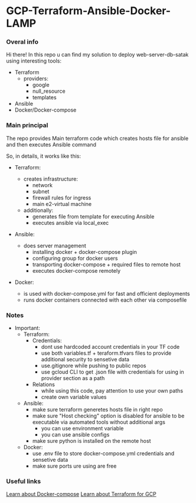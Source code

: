# GCP-Terraform-Ansible-Docker-LAMP
### Overal info ###
Hi there!
In this repo u can find my solution to deploy web-server-db-satak using interesting tools:
- Terraform
  - providers:
    - google
    - null_resource
    - templates
- Ansible 
- Docker/Docker-compose

### Main principal ###

The repo provides Main terraform code which creates hosts file for ansible and then executes Ansible command

So, in details, it works like this:

- Terraform:
  - creates infrastructure:
    - network
    - subnet
    - firewall rules for ingress
    - main e2-virtual machine
  - additionally:
    - generates file from template for executing Ansible
    - executes ansible via local_exec
    
- Ansible:
  - does server management
    - installing docker + docker-compose plugin
    - configuring group for docker users
    - transporting docker-compose + required files to remote host
    - executes docker-compose remotely
    
- Docker:
  - is used with docker-compose.yml for fast and officient deployments
  - runs docker containers connected with each other via composefile
  
### Notes ###
- Important:
  - Terraform:
    - Credentials:
      - dont use hardcoded account credentials in your TF code
      - use both variables.tf + teraform.tfvars files to provide additional security to sensetive data
      - use.gitignore while pushing to public repos
      - use gcloud CLI to get .json file with credentials for using in provider section as a path
    - Relations 
      - while using this code, pay attention to use your own paths
      - create own variable values
  - Ansible:
    - make sure terraform generetes hosts file in right repo
    - make sure "Host checking" option is disabled for ansible to be executable via automated tools without additional args
      - you can use environment variable
      - you can use ansible configs
    - make sure python is installed on the remote host
  - Docker:
    - use .env file to store docker-compose.yml credentials and sensetive data
    - make sure ports ure using are free
    
    
### Useful links ###
[Learn about Docker-compose](https://docs.docker.com/compose/)
[Learn about Terraform for GCP](https://registry.terraform.io/providers/hashicorp/google/latest/docs)
    
      
      
      
      



